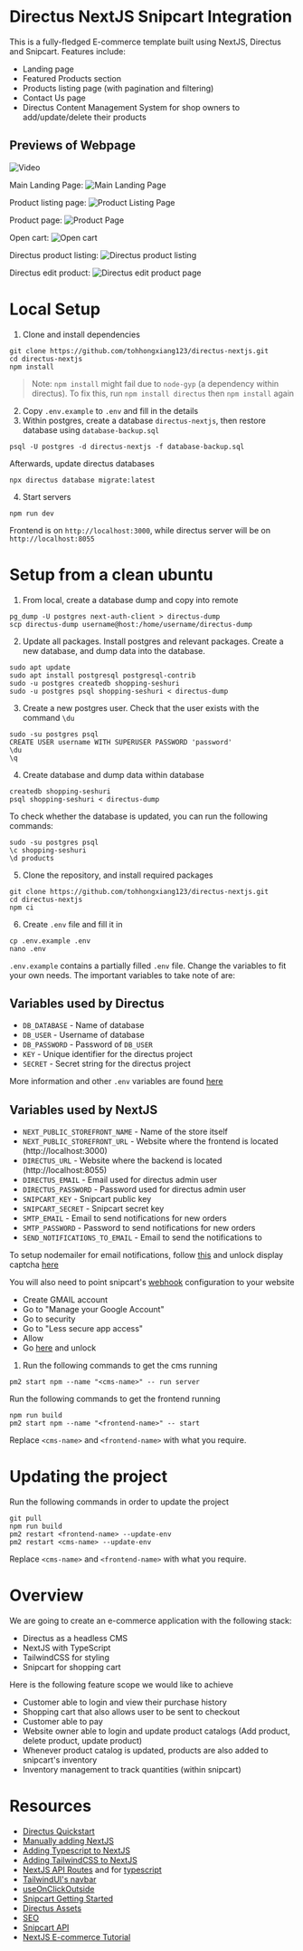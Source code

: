 # Directus NextJS Snipcart Integration

This is a fully-fledged E-commerce template built using NextJS, Directus and Snipcart. Features include:
- Landing page
- Featured Products section
- Products listing page (with pagination and filtering)
- Contact Us page
- Directus Content Management System for shop owners to add/update/delete their products

## Previews of Webpage

![Video](screenshots/video_preview.gif)

Main Landing Page:
![Main Landing Page](screenshots/main_page.png)

Product listing page:
![Product Listing Page](screenshots/products_page.png)

Product page:
![Product Page](screenshots/product_page.png)

Open cart:
![Open cart](screenshots/open_cart_page.png)

Directus product listing:
![Directus product listing](screenshots/directus_product_page.png)

Directus edit product:
![Directus edit product page](screenshots/directus_edit_product_page.png)

# Local Setup

1. Clone and install dependencies

```
git clone https://github.com/tohhongxiang123/directus-nextjs.git
cd directus-nextjs
npm install
```

> Note: `npm install` might fail due to `node-gyp` (a dependency within directus). To fix this, run `npm install directus` then `npm install` again

2. Copy `.env.example` to `.env` and fill in the details
3. Within postgres, create a database `directus-nextjs`, then restore database using `database-backup.sql`

```
psql -U postgres -d directus-nextjs -f database-backup.sql
```

Afterwards, update directus databases

```
npx directus database migrate:latest
```

4. Start servers

```
npm run dev
```

Frontend is on `http://localhost:3000`, while directus server will be on `http://localhost:8055`

# Setup from a clean ubuntu

1. From local, create a database dump and copy into remote

```
pg_dump -U postgres next-auth-client > directus-dump 
scp directus-dump username@host:/home/username/directus-dump
```

2. Update all packages. Install postgres and relevant packages. Create a new database, and dump data into the database.

```
sudo apt update
sudo apt install postgresql postgresql-contrib
sudo -u postgres createdb shopping-seshuri
sudo -u postgres psql shopping-seshuri < directus-dump
```

3. Create a new postgres user. Check that the user exists with the command `\du`

```
sudo -su postgres psql
CREATE USER username WITH SUPERUSER PASSWORD 'password'
\du
\q
```

4. Create database and dump data within database

```
createdb shopping-seshuri
psql shopping-seshuri < directus-dump
```

To check whether the database is updated, you can run the following commands:

```
sudo -su postgres psql
\c shopping-seshuri
\d products
```

5. Clone the repository, and install required packages

```
git clone https://github.com/tohhongxiang123/directus-nextjs.git
cd directus-nextjs
npm ci
```

6. Create `.env` file and fill it in

```
cp .env.example .env
nano .env
```

`.env.example` contains a partially filled `.env` file. Change the variables to fit your own needs. The important variables to take note of are:

## Variables used by Directus
- `DB_DATABASE` - Name of database
- `DB_USER` - Username of database
- `DB_PASSWORD` - Password of `DB_USER`
- `KEY` - Unique identifier for the directus project
- `SECRET` - Secret string for the directus project

More information and other `.env` variables are found [here](https://docs.directus.io/reference/environment-variables/#security)

## Variables used by NextJS

- `NEXT_PUBLIC_STOREFRONT_NAME` - Name of the store itself
- `NEXT_PUBLIC_STOREFRONT_URL` - Website where the frontend is located (http://localhost:3000)
- `DIRECTUS_URL` - Website where the backend is located (http://localhost:8055)
- `DIRECTUS_EMAIL` - Email used for directus admin user
- `DIRECTUS_PASSWORD` - Password used for directus admin user
- `SNIPCART_KEY` - Snipcart public key
- `SNIPCART_SECRET` - Snipcart secret key
- `SMTP_EMAIL` - Email to send notifications for new orders
- `SMTP_PASSWORD` - Password to send notifications for new orders
- `SEND_NOTIFICATIONS_TO_EMAIL` - Email to send the notifications to

To setup nodemailer for email notifications, follow [this](https://medium.com/nerd-for-tech/coding-a-contact-form-with-next-js-and-nodemailer-d3a8dc6cd645) and unlock display captcha [here](https://accounts.google.com/DisplayUnlockCaptcha)

You will also need to point snipcart's [webhook](https://app.snipcart.com/dashboard/webhooks) configuration to your website

- Create GMAIL account
- Go to "Manage your Google Account"
- Go to security
- Go to "Less secure app access"
- Allow
- Go [here](https://accounts.google.com/DisplayUnlockCaptcha) and unlock

1. Run the following commands to get the cms running

```
pm2 start npm --name "<cms-name>" -- run server
```

Run the following commands to get the frontend running

```
npm run build
pm2 start npm --name "<frontend-name>" -- start
```

Replace `<cms-name>` and `<frontend-name>` with what you require.

# Updating the project

Run the following commands in order to update the project

```
git pull
npm run build
pm2 restart <frontend-name> --update-env
pm2 restart <cms-name> --update-env
```

Replace `<cms-name>` and `<frontend-name>` with what you require.

# Overview

We are going to create an e-commerce application with the following stack:

- Directus as a headless CMS
- NextJS with TypeScript
- TailwindCSS for styling
- Snipcart for shopping cart

Here is the following feature scope we would like to achieve

- Customer able to login and view their purchase history
- Shopping cart that also allows user to be sent to checkout
- Customer able to pay
- Website owner able to login and update product catalogs (Add product, delete product, update product)
- Whenever product catalog is updated, products are also added to snipcart's inventory
- Inventory management to track quantities (within snipcart)

# Resources

- [Directus Quickstart](https://docs.directus.io/getting-started/quickstart/)
- [Manually adding NextJS](https://nextjs.org/docs#manual-setup)
- [Adding Typescript to NextJS](https://nextjs.org/docs/basic-features/typescript)
- [Adding TailwindCSS to NextJS](https://tailwindcss.com/docs/guides/nextjs)
- [NextJS API Routes](https://nextjs.org/docs/api-routes/introduction) and for [typescript](https://nextjs.org/docs/basic-features/typescript#api-routes)
- [TailwindUI's navbar](https://tailwindui.com/components/application-ui/navigation/navbars)
- [useOnClickOutside](https://usehooks.com/useOnClickOutside/)
- [Snipcart Getting Started](https://docs.snipcart.com/v3/setup/installation)
- [Directus Assets](https://docs.directus.io/reference/api/assets/)
- [SEO](https://snipcart.com/blog/react-nextjs-single-page-application-seo)
- [Snipcart API](https://docs.snipcart.com/v3/api-reference/introduction)
- [NextJS E-commerce Tutorial](https://snipcart.com/blog/react-ecommerce-tutorial)